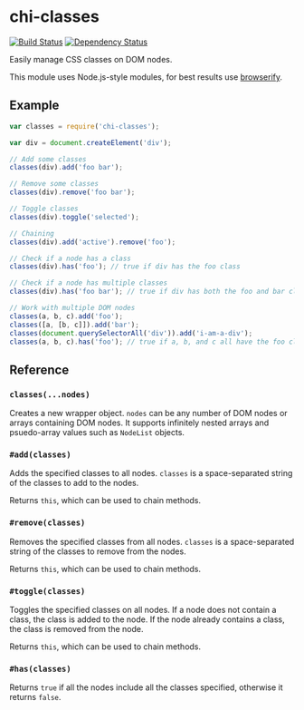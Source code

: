 # chi-classes

[![Build Status](https://travis-ci.org/conradz/chi-classes.png?branch=master)](https://travis-ci.org/conradz/chi-classes)
[![Dependency Status](https://gemnasium.com/conradz/chi-classes.png)](https://gemnasium.com/conradz/chi-classes)

Easily manage CSS classes on DOM nodes.

This module uses Node.js-style modules, for best results use
[browserify](https://github.com/substack/node-browserify).


## Example

```js
var classes = require('chi-classes');

var div = document.createElement('div');

// Add some classes
classes(div).add('foo bar');

// Remove some classes
classes(div).remove('foo bar');

// Toggle classes
classes(div).toggle('selected');

// Chaining
classes(div).add('active').remove('foo');

// Check if a node has a class
classes(div).has('foo'); // true if div has the foo class

// Check if a node has multiple classes
classes(div).has('foo bar'); // true if div has both the foo and bar classes

// Work with multiple DOM nodes
classes(a, b, c).add('foo');
classes([a, [b, c]]).add('bar');
classes(document.querySelectorAll('div')).add('i-am-a-div');
classes(a, b, c).has('foo'); // true if a, b, and c all have the foo class
```


## Reference

### `classes(...nodes)`

Creates a new wrapper object. `nodes` can be any number of DOM nodes or arrays
containing DOM nodes. It supports infinitely nested arrays and psuedo-array
values such as `NodeList` objects.

### `#add(classes)`

Adds the specified classes to all nodes. `classes` is a space-separated string
of the classes to add to the nodes.

Returns `this`, which can be used to chain methods.

### `#remove(classes)`

Removes the specified classes from all nodes. `classes` is a space-separated
string of the classes to remove from the nodes.

Returns `this`, which can be used to chain methods.

### `#toggle(classes)`

Toggles the specified classes on all nodes. If a node does not contain a class,
the class is added to the node. If the node already contains a class, the class
is removed from the node.

Returns `this`, which can be used to chain methods.

### `#has(classes)`

Returns `true` if all the nodes include all the classes specified, otherwise it
returns `false`.